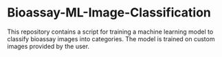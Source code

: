 # Bioassay-ML-Image-Classification
This repository contains a script for training a machine learning model to classify bioassay images into categories. The model is trained on custom images provided by the user.
